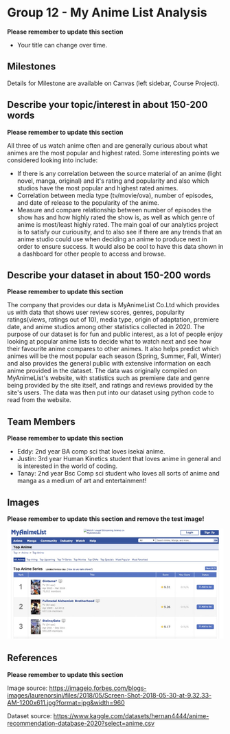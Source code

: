 # Group 12 - My Anime List Analysis

**Please remember to update this section**

- Your title can change over time.

## Milestones

Details for Milestone are available on Canvas (left sidebar, Course Project).

## Describe your topic/interest in about 150-200 words

**Please remember to update this section**

All three of us watch anime often and are generally curious about what animes are the most popular and highest rated. Some interesting points we considered looking into include:
 - If there is any correlation between the source material of an anime (light novel, manga, original) and it's rating and popularity and also which studios have the most popular and highest rated animes.
 - Correlation between media type (tv/movie/ova), number of episodes, and date of release to the popularity of the anime.
- Measure and compare relationship between number of episodes the show has and how highly rated the show is, as well as which genre of anime is most/least highly rated.
The main goal of our analytics project is to satisfy our curiousity, and to also see if there are any trends that an anime studio could use when deciding an anime to produce next in order to ensure success. It would also be cool to have this data shown in a dashboard for other people to access and browse.
## Describe your dataset in about 150-200 words

**Please remember to update this section**

The company that provides our data is MyAnimeList Co.Ltd which provides us with data that shows user review scores, genres, popularity ratings(views, ratings out of 10), media type, origin of adaptation, premiere date, and anime studios  among other statistics collected in 2020. The purpose of our dataset is for fun and public interest, as a lot of people enjoy looking at popular anime lists to decide what to watch next and see how their favourite anime compares to other animes. It also helps predict which animes will be the most popular each season (Spring, Summer, Fall, Winter) and also provides the general public with extensive information on each anime provided in the dataset. The data was originally compiled on MyAnimeList's website, with statistics such as premiere date and genre being provided by the site itself, and ratings and reviews provided by the site's users. The data was then put into our dataset using python code to read from the website.

## Team Members

**Please remember to update this section**

- Eddy: 2nd year BA comp sci that loves isekai anime.
- Justin: 3rd year Human Kinetics student that loves anime in general and is interested in the world of coding.
- Tanay: 2nd year Bsc Comp sci student who loves all sorts of anime and manga as a medium of art and entertainment!

## Images

**Please remember to update this section and remove the test image!**

![MAL logo](images/MAL.png)

## References

**Please remember to update this section**



Image source: https://imageio.forbes.com/blogs-images/laurenorsini/files/2018/05/Screen-Shot-2018-05-30-at-9.32.33-AM-1200x611.jpg?format=jpg&width=960

Dataset source: https://www.kaggle.com/datasets/hernan4444/anime-recommendation-database-2020?select=anime.csv

